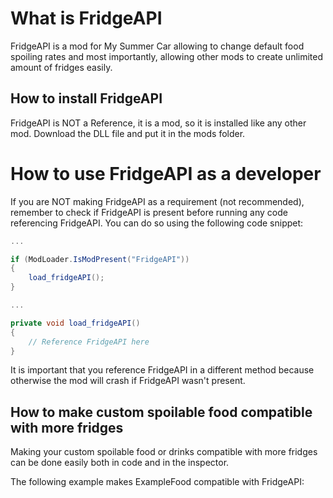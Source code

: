 # What is FridgeAPI

FridgeAPI is a mod for My Summer Car allowing to change default food spoiling rates and most importantly, allowing other mods to create unlimited amount of fridges easily.

## How to install FridgeAPI

FridgeAPI is NOT a Reference, it is a mod, so it is installed like any other mod. Download the DLL file and put it in the mods folder.

# How to use FridgeAPI as a developer

If you are NOT making FridgeAPI as a requirement (not recommended), remember to check if FridgeAPI is present before running any code referencing FridgeAPI.
You can do so using the following code snippet:
```cs
...

if (ModLoader.IsModPresent("FridgeAPI"))
{
    load_fridgeAPI();
}

...

private void load_fridgeAPI()
{
    // Reference FridgeAPI here
}
```

It is important that you reference FridgeAPI in a different method because otherwise the mod will crash if FridgeAPI wasn't present.

## How to make custom spoilable food compatible with more fridges

Making your custom spoilable food or drinks compatible with more fridges can be done easily both in code and in the inspector.

The following example makes ExampleFood compatible with FridgeAPI:
```cs

```
